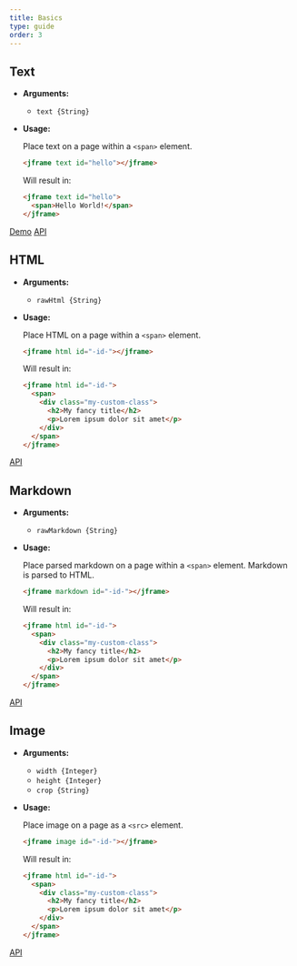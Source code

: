 ```yaml
---
title: Basics
type: guide
order: 3
---
```


## Text

- **Arguments:**
  - `text {String}`

- **Usage:**

  Place text on a page within a `<span>` element.

  ``` html
  <jframe text id="hello"></jframe>
  ```

  Will result in:

  ``` html
  <jframe text id="hello">
    <span>Hello World!</span>
  </jframe>
  ```

<a class="button" href="https://jsfiddle.net/jframe/hvnx6p0q/" target="_blank">Demo</a> <a class="button white api-link" href>API</a>


## HTML

- **Arguments:**
  - `rawHtml {String}`

- **Usage:**

  Place HTML on a page within a `<span>` element.

  ``` html
  <jframe html id="-id-"></jframe>
  ```

  Will result in:

  ``` html
  <jframe html id="-id-">
    <span>
      <div class="my-custom-class">
        <h2>My fancy title</h2>
        <p>Lorem ipsum dolor sit amet</p>
      </div>
    </span>
  </jframe>
  ```

<a class="button white api-link" href>API</a>

## Markdown

- **Arguments:**
  - `rawMarkdown {String}`

- **Usage:**

  Place parsed markdown on a page within a `<span>` element. Markdown is parsed to HTML.

  ``` html
  <jframe markdown id="-id-"></jframe>
  ```

  Will result in:

  ``` html
  <jframe html id="-id-">
    <span>
      <div class="my-custom-class">
        <h2>My fancy title</h2>
        <p>Lorem ipsum dolor sit amet</p>
      </div>
    </span>
  </jframe>
  ```

<a class="button white api-link" href>API</a>


## Image

- **Arguments:**
  - `width {Integer}`
  - `height {Integer}`
  - `crop {String}`

- **Usage:**

  Place image on a page as a `<src>` element.

  ``` html
  <jframe image id="-id-"></jframe>
  ```

  Will result in:

  ``` html
  <jframe html id="-id-">
    <span>
      <div class="my-custom-class">
        <h2>My fancy title</h2>
        <p>Lorem ipsum dolor sit amet</p>
      </div>
    </span>
  </jframe>
  ```

<a class="button white api-link" href>API</a>
